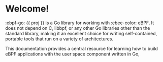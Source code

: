 # Welcome!

:ebpf-go: {{ proj }} is a Go library for working with :ebee-color: eBPF. It does not depend on C, libbpf, or any other Go
libraries other than the standard library, making it an excellent choice for writing self-contained, portable tools that
run on a variety of architectures.

This documentation provides a central resource for learning how to build eBPF applications with the user space component
written in Go, 
